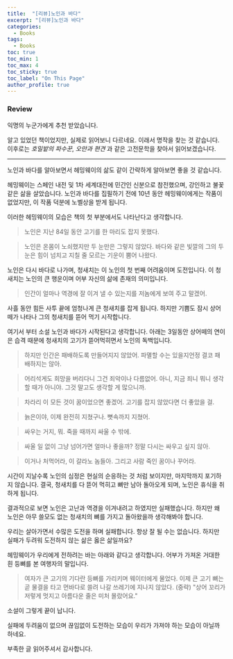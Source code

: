```yaml
---
title:  "[리뷰]노인과 바다"
excerpt: "[리뷰]노인과 바다"
categories:
  - Books
tags:
  - Books
toc: true
toc_min: 1
toc_max: 4
toc_sticky: true
toc_label: "On This Page"
author_profile: true
---
```


### Review

익명의 누군가에게 추천 받았습니다.

알고 있었던 책이었지만, 실제로 읽어보니 다르네요. 이래서 명작을 찾는 것 같습니다. 이후로는 *호밀밭의 파수꾼*, *오만과 편견* 과 같은 고전문학을 찾아서 읽어보겠습니다.

---

노인과 바다를 알아보면서 헤밍웨이의 삶도 같이 간략하게 알아보면 좋을 것 같습니다.

헤밍웨이는 스페인 내전 및 1차 세계대전에 민간인 신분으로 참전했으며, 강인하고 불꽃 같은 삶을 살았습니다. 노인과 바다를 집필하기 전에 10년 동안 헤밍웨이에게는 작품이 없었지만, 이 작품 덕분에 노벨상을 받게 됩니다.

이러한 헤밍웨이의 모습은 책의 첫 부분에서도 나타난다고 생각합니다.

> 노인은 지난 84일 동안 고기를 한 마리도 잡지 못했다.

> 노인은 온몸이 노쇠했지만 두 눈만은 그렇지 않았다. 바다와 같은 빛깔의 그의 두 눈은 힘이 넘치고 지칠 줄 모르는 기운이 뿜어 나왔다.

노인은 다시 바다로 나가며, 청새치는 이 노인의 첫 번째 어려움이며 도전입니다. 이 청새치는 노인의 큰 행운이며 어부 자신의 삶에 존재의 의미입니다.

> 인간이 얼마나 역경에 잘 이겨 낼 수 있는지를 저놈에게 보여 주고 말겠어.

사흘 동안 힘든 사투 끝에 엄청나게 큰 청새치를 잡게 됩니다. 하지만 기쁨도 잠시 상어떼가 나타나 그의 청새치를 뜯어 먹기 시작합니다.

여기서 부터 소설 노인과 바다가 시작된다고 생각합니다. 아래는 3일동안 상어떼의 연이은 습격 때문에 청새치의 고기가 뜯어먹히면서 노인의 독백입니다.

> 하지만 인간은 패배하도록 만들어지지 않았어. 파멸할 수는 있을지언정 결코 패배하지는 않아.

> 어리석게도 희망을 버리다니 그건 죄악이나 다름없어. 아니, 지금 죄니 뭐니 생각할 때가 아니야. 그것 말고도 생각할 게 많으니까.

> 차라리 이 모든 것이 꿈이었으면 좋겠어. 고기를 잡지 않았다면 더 좋았을 걸.

> 늙은이야, 이제 완전히 지쳤구나. 뼛속까지 지쳤어.

> 싸우는 거지, 뭐. 죽을 때까지 싸울 수 밖에.

> 싸울 일 없이 그냥 넘어가면 얼마나 좋을까? 정말 다시는 싸우고 싶지 않아.

> 이거나 처먹어라, 이 갈라노 놈들아. 그리고 사람 죽인 꿈이나 꾸어라.

시간이 지날수록 노인의 심정은 현실의 순응하는 것 처럼 보이지만, 마지막까지 포기하지 않습니다. 결국, 청새치를 다 뜯어 먹히고 뼈만 남아 돌아오게 되며, 노인은 휴식을 취하게 됩니다.

결과적으로 보면 노인은 고난과 역경을 이겨내려고 하였지만 실패했습니다. 하지만 왜 노인은 아무 쓸모도 없는 청새치의 뼈를 가지고 돌아왔을까 생각해봐야 합니다.

우리는 살아가면서 수많은 도전을 하며 실패합니다. 항상 잘 될 수는 없습니다. 하지만 실패가 두려워 도전하지 않는 삶은 옳은 삶일까요?

헤밍웨이가 우리에게 전하려는 바는 아래와 같다고 생각합니다. 어부가 가져온 거대한 흰 등뼈를 본 여행자의 말입니다.

> 여자가 큰 고기의 기다란 등뼈를 가리키며 웨이터에게 물었다. 이제 큰 고기 뼈는 곧 물결을 타고 먼바다로 쓸려 나갈 쓰레기에 지나지 않았다. (중략) "상어 꼬리가 저렇게 멋지고 아름다운 줄은 미처 몰랐어요."

소설이 그렇게 끝이 납니다.

실패에 두려움이 없으며 끊임없이 도전하는 모습이 우리가 가져야 하는 모습이 아닐까 하네요.

부족한 글 읽어주셔서 감사합니다.